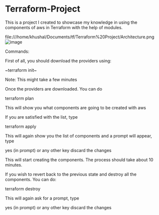 # Terraform-Project

This is a project I created to showcase my knowledge in using the components of aws in Terraform with the help of modules.

file:///home/khushal/Documents/tf/Terraform%20Project/Architecture.png![image](https://user-images.githubusercontent.com/112554837/218684208-b51cd6a2-3daf-4207-b919-06459547c503.png)

Commands:

First of all, you should download the providers using:

~terraform init~

Note: This might take a few minutes

Once the providers are downloaded. You can do

terraform plan

This will show you what components are going to be created with aws

If you are satisfied with the list, type

terraform apply

This will again show you the list of components and a prompt will appear, type

yes (in prompt) or any other key discard the changes

This will start creating the components. The process should take about 10 minutes. 

If you wish to revert back to the previous state and destroy all the components. You can do:

terraform destroy

This will again ask for a prompt, type

yes (in prompt) or any other key discard the changes





